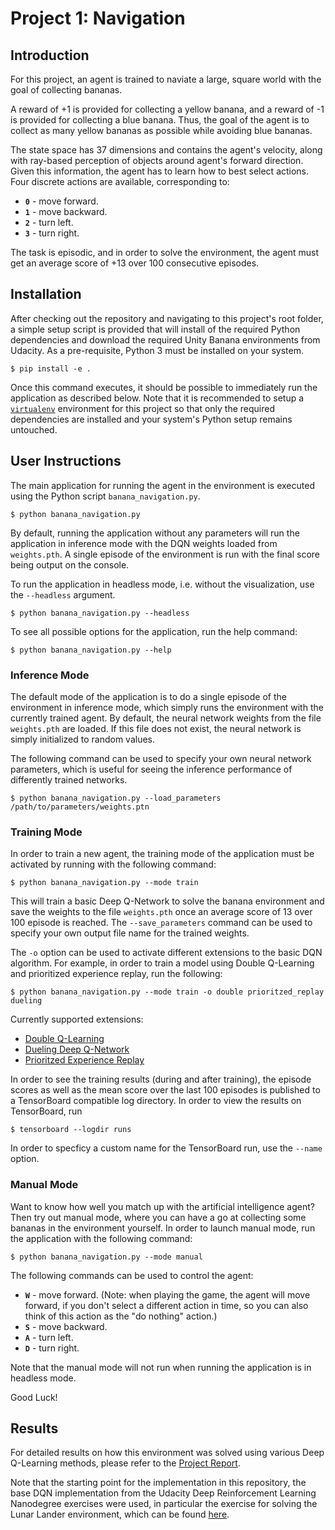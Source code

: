 # Project 1: Navigation

## Introduction

For this project, an agent is trained to naviate a large, square world with the goal of collecting bananas.

A reward of +1 is provided for collecting a yellow banana, and a reward of -1 is provided for collecting a blue banana.
Thus, the goal of the agent is to collect as many yellow bananas as possible while avoiding blue bananas.

The state space has 37 dimensions and contains the agent's velocity, along with ray-based perception of objects around
agent's forward direction.  Given this information, the agent has to learn how to best select actions.  Four discrete
actions are available, corresponding to:
- **`0`** - move forward.
- **`1`** - move backward.
- **`2`** - turn left.
- **`3`** - turn right.

The task is episodic, and in order to solve the environment, the agent must get an average score of +13 over 100
consecutive episodes.

## Installation

After checking out the repository and navigating to this project's root folder, a simple setup script is provided that
will install of the required Python dependencies and download the required Unity Banana environments
from Udacity. As a pre-requisite, Python 3 must be installed on your system.

```
$ pip install -e .
```

Once this command executes, it should be possible to immediately run the application as described below.
Note that it is recommended to setup a [`virtualenv`](https://docs.python-guide.org/dev/virtualenvs/) environment for
this project so that only the required dependencies are installed and your system's Python setup remains untouched.

## User Instructions

The main application for running the agent in the environment is executed using the Python script
`banana_navigation.py`.

```
$ python banana_navigation.py
```

By default, running the application without any parameters will run the application in inference mode with the DQN
weights loaded from `weights.pth`. A single episode of the environment is run with the final score being output on the
console.

To run the application in headless mode, i.e. without the visualization, use the `--headless` argument.

```
$ python banana_navigation.py --headless
```

To see all possible options for the application, run the help command:

```
$ python banana_navigation.py --help
```

### Inference Mode

The default mode of the application is to do a single episode of the environment in inference mode, which simply runs
the environment with the currently trained agent. By default, the neural network weights from the file `weights.pth`
are loaded. If this file does not exist, the neural network is simply initialized to random values.

The following command can be used to specify your own neural network parameters, which is useful for seeing the
inference performance of differently trained networks.

```
$ python banana_navigation.py --load_parameters /path/to/parameters/weights.ptn
```

### Training Mode

In order to train a new agent, the training mode of the application must be activated by running with the following
command:

```
$ python banana_navigation.py --mode train
```

This will train a basic Deep Q-Network to solve the banana environment and save the weights to the file `weights.pth`
once an average score of 13 over 100 episode is reached.  The `--save_parameters` command can be used to specify your
own output file name for the trained weights.

The `-o` option can be used to activate different extensions to the basic DQN algorithm. For example, in order to train
a model using Double Q-Learning and prioritized experience replay, run the following:

```
$ python banana_navigation.py --mode train -o double prioritzed_replay dueling
```

Currently supported extensions:
* [Double Q-Learning](https://arxiv.org/abs/1509.06461)
* [Dueling Deep Q-Network](https://arxiv.org/abs/1511.06581)
* [Prioritzed Experience Replay](https://arxiv.org/abs/1511.05952)

In order to see the training results (during and after training), the episode scores as well as the mean score over
the last 100 episodes is published to a TensorBoard compatible log directory. In order to view the results on
TensorBoard, run

```
$ tensorboard --logdir runs
```

In order to specficy a custom name for the TensorBoard run, use the `--name` option.

### Manual Mode

Want to know how well you match up with the artificial intelligence agent? Then try out manual mode, where you can have
a go at collecting some bananas in the environment yourself. In order to launch manual mode, run the application with
the following command:

```
$ python banana_navigation.py --mode manual
```

The following commands can be used to control the agent:
- **`W`** - move forward. (Note: when playing the game, the agent will move forward, if you don't select a different
            action in time, so you can also think of this action as the "do nothing" action.)
- **`S`** - move backward.
- **`A`** - turn left.
- **`D`** - turn right.

Note that the manual mode will not run when running the application is in headless mode.

Good Luck!

## Results

For detailed results on how this environment was solved using various Deep Q-Learning methods, please refer to the
[Project Report](Report.md).

Note that the starting point for the implementation in this repository, the base DQN implementation from the
Udacity Deep Reinforcement Learning Nanodegree exercises were used, in particular the exercise for solving the Lunar
Lander environment, which can be found [here](https://github.com/udacity/deep-reinforcement-learning/tree/master/dqn).